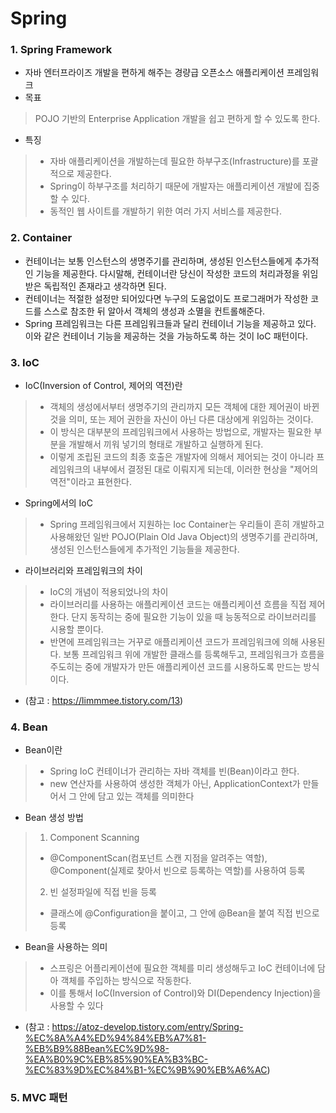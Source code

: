 # Spring

### 1. Spring Framework
- 자바 엔터프라이즈 개발을 편하게 해주는 경량급 오픈소스 애플리케이션 프레임워크
- 목표
> POJO 기반의 Enterprise Application 개발을 쉽고 편하게 할 수 있도록 한다.
- 특징
>- 자바 애플리케이션을 개발하는데 필요한 하부구조(Infrastructure)를 포괄적으로 제공한다.
>- Spring이 하부구조를 처리하기 때문에 개발자는 애플리케이션 개발에 집중할 수 있다.
>- 동적인 웹 사이트를 개발하기 위한 여러 가지 서비스를 제공한다.

### 2. Container
- 컨테이너는 보통 인스턴스의 생명주기를 관리하며, 생성된 인스턴스들에게 추가적인 기능을 제공한다. 다시말해, 컨테이너란 당신이 작성한 코드의 처리과정을 위임받은 독립적인 존재라고 생각하면 된다. 
- 컨테이너는 적절한 설정만 되어있다면 누구의 도움없이도 프로그래머가 작성한 코드를 스스로 참조한 뒤 알아서 객체의 생성과 소멸을 컨트롤해준다.
- Spring 프레임워크는 다른 프레임워크들과 달리 컨테이너 기능을 제공하고 있다. 이와 같은 컨테이너 기능을 제공하는 것을 가능하도록 하는 것이 IoC 패턴이다.

### 3. IoC
- IoC(Inversion of Control, 제어의 역전)란
>- 객체의 생성에서부터 생명주기의 관리까지 모든 객체에 대한 제어권이 바뀐 것을 의미, 또는 제어 권한을 자신이 아닌 다른 대상에게 위임하는 것이다.
>- 이 방식은 대부분의 프레임워크에서 사용하는 방법으로, 개발자는 필요한 부분을 개발해서 끼워 넣기의 형태로 개발하고 실행하게 된다.
>- 이렇게 조립된 코드의 최종 호출은 개발자에 의해서 제어되는 것이 아니라 프레임워크의 내부에서 결정된 대로 이뤄지게 되는데, 이러한 현상을 "제어의 역전"이라고 표현한다.
- Spring에서의 IoC
>- Spring 프레임워크에서 지원하는 Ioc Container는 우리들이 흔히 개발하고 사용해왔던 일반 POJO(Plain Old Java Object)의 생명주기를 관리하며, 생성된 인스턴스들에게 추가적인 기능들을 제공한다.
- 라이브러리와 프레임워크의 차이
>- IoC의 개념이 적용되었나의 차이
>- 라이브러리를 사용하는 애플리케이션 코드는 애플리케이션 흐름을 직접 제어한다. 단지 동작히는 중에 필요한 기능이 있을 때 능동적으로 라이브러리를 시용할 뿐이다.
>- 반면에 프레임워크는 거꾸로 애플리케이션 코드가 프레임워크에 의해 사용된다. 보통 프레임워크 위에 개발한 클래스를 등록해두고, 프레임워크가 흐름을 주도히는 중에 개발자가 만든 애플리케이션 코드를 시용하도록 만드는 방식이다.
- (참고 : https://limmmee.tistory.com/13)

### 4. Bean
- Bean이란
>- Spring IoC 컨테이너가 관리하는 자바 객체를 빈(Bean)이라고 한다.
>- new 연산자를 사용하여 생성한 객체가 아닌, ApplicationContext가 만들어서 그 안에 담고 있는 객체를 의미한다
- Bean 생성 방법
>1. Component Scanning
>- @ComponentScan(컴포넌트 스캔 지점을 알려주는 역할), @Component(실제로 찾아서 빈으로 등록하는 역할)를 사용하여 등록
>2. 빈 설정파일에 직접 빈을 등록
>- 클래스에 @Configuration을 붙이고, 그 안에 @Bean을 붙여 직접 빈으로 등록
- Bean을 사용하는 의미
>- 스프링은 어플리케이션에 필요한 객체를 미리 생성해두고 IoC 컨테이너에 담아 객체를 주입하는 방식으로 작동한다.
>- 이를 통해서 IoC(Inversion of Control)와 DI(Dependency Injection)을 사용할 수 있다
- (참고 : https://atoz-develop.tistory.com/entry/Spring-%EC%8A%A4%ED%94%84%EB%A7%81-%EB%B9%88Bean%EC%9D%98-%EA%B0%9C%EB%85%90%EA%B3%BC-%EC%83%9D%EC%84%B1-%EC%9B%90%EB%A6%AC)

### 5. MVC 패턴
